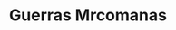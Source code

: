 ﻿---
title: "Guerras Mrcomanas"
permalink: periodes_1061.html
layout: periode
dataInici: 165
dataFi: 189
sidebar: periodes
pares:
  - id: 41
    title: "Imperio Romano"
    dataInici: "(-27)"
    dataFi: "(476)"

fills:
jocsPrincipals:
  - title: "Wars of Marcus Aurelius: Rome 170-180CE"
    bggId: 217609
    dataInici: 
    dataFi: 

jocsEscenaris:
jocsEpoca:
jocsEpocaEscenaris:
---

